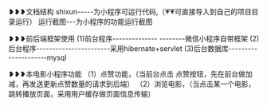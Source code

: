 ﻿❥❥❥文档结构
   shixun-----为小程序可运行代码,（💗💗可直接导入到自己的项目目录运行）
   运行截图---为小程序的功能运行截图

❥❥❥前后端框架使用
  (1)前台程序-------------- --------微信小程序自带框架
  (2)后台程序-----------------------采用hibernate+servlet
  (3)后台数据库---------------------mysql

❥❥❥本电影小程序功能
（1）点赞功能，（当前台点击 点赞按钮，先在前台做加减，再发送更新点赞数量的请求到后端）
（2）浏览电影，（当点击某一个电影，跳转播放页面，采用用户缓存做页面信息传输）


